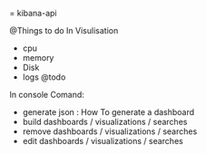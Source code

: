 = kibana-api

@Things to do
In Visulisation
- cpu
- memory
- Disk
- logs @todo 

In console Comand:  
- generate json : How To generate a dashboard 
- build dashboards / visualizations / searches
- remove dashboards / visualizations / searches
- edit dashboards / visualizations / searches

